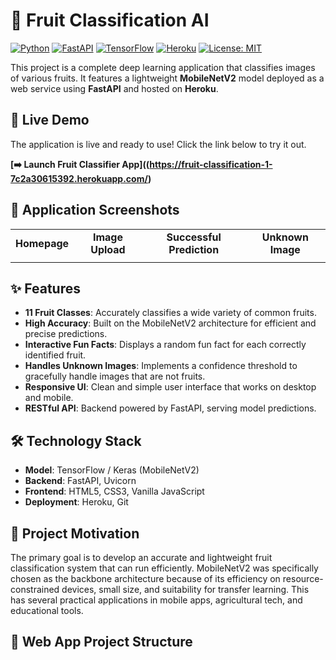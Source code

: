# 🍎 Fruit Classification AI

[![Python](https://img.shields.io/badge/Python-3.11-blue?logo=python&logoColor=white)](https://www.python.org/)
[![FastAPI](https://img.shields.io/badge/FastAPI-0.95-blue?logo=fastapi&logoColor=white)](https://fastapi.tiangolo.com/)
[![TensorFlow](https://img.shields.io/badge/TensorFlow-2.x-orange?logo=tensorflow)](https://www.tensorflow.org/)
[![Heroku](https://img.shields.io/badge/Heroku-Deployed-purple?logo=heroku)](https://www.heroku.com/)
[![License: MIT](https://img.shields.io/badge/License-MIT-yellow.svg)](https://opensource.org/licenses/MIT)

This project is a complete deep learning application that classifies images of various fruits. It features a lightweight **MobileNetV2** model deployed as a web service using **FastAPI** and hosted on **Heroku**.

## 🚀 Live Demo

The application is live and ready to use! Click the link below to try it out.

**[➡️ Launch Fruit Classifier App]((https://fruit-classification-1-7c2a30615392.herokuapp.com/)**

## 📸 Application Screenshots

<table>
  <tr>
    <td align="center"><b>Homepage</b></td>
    <td align="center"><b>Image Upload</b></td>
    <td align="center"><b>Successful Prediction</b></td>
     <td align="center"><b>Unknown Image</b></td>
  </tr>
  <tr>
    <td></td>
    <td></td>
    <td></td>
    <td></td>
  </tr>
</table>

## ✨ Features

-   **11 Fruit Classes**: Accurately classifies a wide variety of common fruits.
-   **High Accuracy**: Built on the MobileNetV2 architecture for efficient and precise predictions.
-   **Interactive Fun Facts**: Displays a random fun fact for each correctly identified fruit.
-   **Handles Unknown Images**: Implements a confidence threshold to gracefully handle images that are not fruits.
-   **Responsive UI**: Clean and simple user interface that works on desktop and mobile.
-   **RESTful API**: Backend powered by FastAPI, serving model predictions.

## 🛠️ Technology Stack

-   **Model**: TensorFlow / Keras (MobileNetV2)
-   **Backend**: FastAPI, Uvicorn
-   **Frontend**: HTML5, CSS3, Vanilla JavaScript
-   **Deployment**: Heroku, Git

## 🎯 Project Motivation

The primary goal is to develop an accurate and lightweight fruit classification system that can run efficiently. MobileNetV2 was specifically chosen as the backbone architecture because of its efficiency on resource-constrained devices, small size, and suitability for transfer learning. This has several practical applications in mobile apps, agricultural tech, and educational tools.

## 📂 Web App Project Structure
